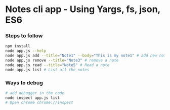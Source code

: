 # Notes cli app - Using Yargs, fs, json, ES6

### Steps to follow

```bash
npm install
node app.js --help
node app.js add --title="Note1" --body="This is my note1" # add new note
node app.js remove --title="Note3" # remove a note
node app.js read --title="Note5" # Read a note
node app.js list # List all the notes
```

### Ways to debug

```bash
# add debugger in the code
node inspect app.js list
# Open chrome chrome://inspect
```
